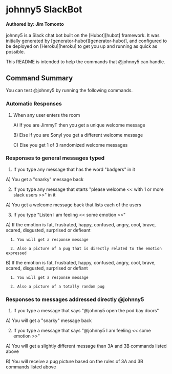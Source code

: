 # johnny5 SlackBot
#### Authored by: Jim Tomonto
johnny5 is a Slack chat bot built on the [Hubot][hubot] framework. It was
initially generated by [generator-hubot][generator-hubot], and configured to be
deployed on [Heroku][heroku] to get you up and running as quick as possible.

This README is intended to help the commands that @johnny5 can handle.



## Command Summary

You can test @johnny5 by running the following commands.


### Automatic Responses
1.  When any user enters the room 
  
    A)  If you are JimmyT then you get a unique welcome message
  
    B)  Else If you are Sonyl you get a different welcome message
  
    C)  Else you get 1 of 3 randomized welcome messages

### Responses to general messages typed

1.  If you type any message that has the word "badgers" in it

  A)  You get a "snarky" message back

2.  If you type any message that starts "please welcome << with 1 or more slack users >>" in it

  A)  You get a welcome message back that lists each of the users
  
3.  If you type "Listen I am feeling << some emotion >>"
  
  A)  If the emotion is fat, frustrated, happy, confused, angry, cool, brave, scared, disgusted, surprised or defieant
      
      1. You will get a response message 
       
      2. Also a picture of a pug that is directly related to the emotion expressed 

  B)  If the emotion is fat, frustrated, happy, confused, angry, cool, brave, scared, disgusted, surprised or defiant
      
      1. You will get a response message 
       
      2. Also a picture of a totally random pug

### Responses to messages addressed directly @johnny5

1.  If you type a message that says "@johnny5 open the pod bay doors"
    
  A)  You will get a "snarky" message back
      
2.  If you type a message that says "@johnny5 I am feeling << some emotion >>"
       
  A)  You will get a slightly different message than 3A and 3B commands listed above 
  
  B)  You will receive a pug picture based on the rules of 3A and 3B commands listed above   
